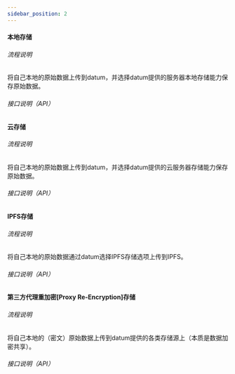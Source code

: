 ```yaml
---
sidebar_position: 2
---
```




#### 本地存储

###### 流程说明

  将自己本地的原始数据上传到datum，并选择datum提供的服务器本地存储能力保存原始数据。

###### 接口说明（API）



#### 云存储

###### 流程说明

  将自己本地的原始数据上传到datum，并选择datum提供的云服务器存储能力保存原始数据。

###### 接口说明（API）



#### IPFS存储

###### 流程说明

  将自己本地的原始数据通过datum选择IPFS存储选项上传到IPFS。

###### 接口说明（API）



#### 第三方代理重加密[Proxy Re-Encryption]存储

###### 流程说明

  将自己本地的（密文）原始数据上传到datum提供的各类存储源上（本质是数据加密共享）。

###### 接口说明（API）